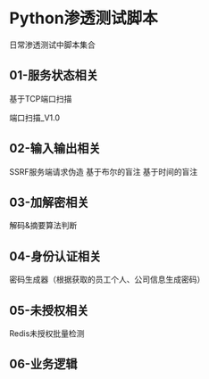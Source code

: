 # Python渗透测试脚本
日常渗透测试中脚本集合
## 01-服务状态相关
基于TCP端口扫描

端口扫描_V1.0

## 02-输入输出相关
SSRF服务端请求伪造
基于布尔的盲注
基于时间的盲注

## 03-加解密相关
解码&摘要算法判断

## 04-身份认证相关
密码生成器（根据获取的员工个人、公司信息生成密码）

## 05-未授权相关
Redis未授权批量检测

## 06-业务逻辑
